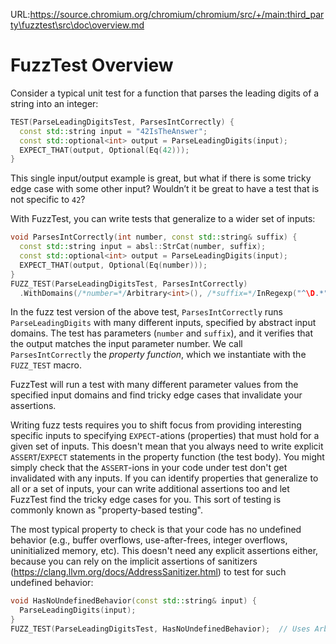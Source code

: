 URL:https://source.chromium.org/chromium/chromium/src/+/main:third_party\fuzztest\src\doc\overview.md
# FuzzTest Overview

Consider a typical unit test for a function that parses the leading digits of a
string into an integer:

```c++
TEST(ParseLeadingDigitsTest, ParsesIntCorrectly) {
  const std::string input = "42IsTheAnswer";
  const std::optional<int> output = ParseLeadingDigits(input);
  EXPECT_THAT(output, Optional(Eq(42)));
}
```

This single input/output example is great, but what if there is some tricky edge
case with some other input? Wouldn’t it be great to have a test that is not
specific to `42`?

With FuzzTest, you can write tests that generalize to a wider set of inputs:

```c++
void ParsesIntCorrectly(int number, const std::string& suffix) {
  const std::string input = absl::StrCat(number, suffix);
  const std::optional<int> output = ParseLeadingDigits(input);
  EXPECT_THAT(output, Optional(Eq(number)));
}
FUZZ_TEST(ParseLeadingDigitsTest, ParsesIntCorrectly)
  .WithDomains(/*number=*/Arbitrary<int>(), /*suffix=*/InRegexp("^\D.*"));
```

In the fuzz test version of the above test, `ParsesIntCorrectly` runs
`ParseLeadingDigits` with many different inputs, specified by abstract input
domains. The test has parameters (`number` and `suffix`), and it verifies that
the output matches the input parameter number. We call `ParsesIntCorrectly` the
*property function*, which we instantiate with the `FUZZ_TEST` macro.

FuzzTest will run a test with many different parameter values from the specified
input domains and find tricky edge cases that invalidate your assertions.

Writing fuzz tests requires you to shift focus from providing interesting
specific inputs to specifying `EXPECT`-ations (properties) that must hold for a
given set of inputs. This doesn't mean that you always need to write explicit
`ASSERT`/`EXPECT` statements in the property function (the test body). You might
simply check that the `ASSERT`-ions in your code under test don't get
invalidated with any inputs. If you can identify properties that generalize to
all or a set of inputs, your can write additional assertions too and let
FuzzTest find the tricky edge cases for you. This sort of testing is commonly
known as "property-based testing".

The most typical property to check is that your code has no undefined behavior
(e.g., buffer overflows, use-after-frees, integer overflows, uninitialized
memory, etc). This doesn't need any explicit assertions either, because you can
rely on the implicit assertions of sanitizers
(https://clang.llvm.org/docs/AddressSanitizer.html)
to test for such undefined behavior:

```c++
void HasNoUndefinedBehavior(const std::string& input) {
  ParseLeadingDigits(input);
}
FUZZ_TEST(ParseLeadingDigitsTest, HasNoUndefinedBehavior);  // Uses Arbitrary<T> as input domain for each parameter by default.
```
